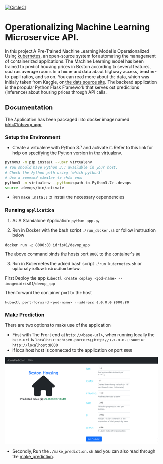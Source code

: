 [![CircleCI](https://circleci.com/gh/Idris01/operationalizing_machine_learning.svg?style=svg)](https://app.circleci.com/pipelines/github/Idris01/operationalizing_machine_learning)

# Operationalizing Machine Learning Microservice API.

In this project A Pre-Trained Machine Learning Model is Operationalized Using [kubernetes](https://kubernetes.io/),
an open-source system for automating the management of containerized applications. The Machine Learning model
has been trained to predict housing prices in Boston according to several features, such as average rooms in 
a home and data about highway access, teacher-to-pupil ratios, and so on. You can read more about the data, 
which was initially taken from Kaggle, on [the data source site](https://www.kaggle.com/c/boston-housing). 
The backend application is the propular Python Flask Framework that serves out predictions (inference) about housing prices through API calls. 

## Documentation
The Application has been packaged into docker image named [idris01/devop_app](https://hub.docker.com/repository/docker/idris01/devop_app)

### Setup the Environment

* Create a virtualenv with Python 3.7 and activate it. Refer to this link for help on specifying the Python version in the virtualenv. 
```bash
python3 -m pip install --user virtualenv
# You should have Python 3.7 available in your host. 
# Check the Python path using `which python3`
# Use a command similar to this one:
python3 -m virtualenv --python=<path-to-Python3.7> .devops
source .devops/bin/activate
```
* Run `make install` to install the necessary dependencies

### Running `application`

1. As A Standalone Application:  `python app.py`


2. Run in Docker with the bash script  `./run_docker.sh` or follow instruction below

`docker run -p 8000:80 idris01/devop_app`

The above command binds the hosts port `8000` to the container's `80`

3. Run in Kubernetes the added bash script   `./run_kubernetes.sh` or optionaly follow instruction below.

First Deploy the app
`kubectl create deploy <pod-name> --image=idris01/devop_app`

Then forward the container port to the host

`kubectl port-forward <pod-name> --address 0.0.0.0 8000:80`

### Make Prediction
There are two options to make use of the application
* First with The Front end at `http://<base-url>`, when running locally the `base-url` is `localhost:<chosen-port>` e.g `http://127.0.0.1:8000` or `http://localhost:8000`
* if localhost host is connected to the application on port `8000`

![Prediction Page](./prediction.PNG)


* Secondly, Run the `./make_prediction.sh` and you can also read through the [make_prediction](./make_prediction.sh).

